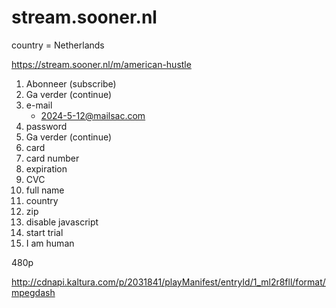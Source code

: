 # stream.sooner.nl

country = Netherlands

https://stream.sooner.nl/m/american-hustle

1. Abonneer (subscribe)
2. Ga verder (continue)
3. e-mail
   - 2024-5-12@mailsac.com
4. password
5. Ga verder (continue)
6. card
7. card number
8. expiration
9. CVC
10. full name
11. country
12. zip
13. disable javascript
14. start trial
15. I am human

480p

<http://cdnapi.kaltura.com/p/2031841/playManifest/entryId/1_ml2r8fll/format/mpegdash>
